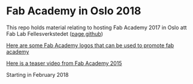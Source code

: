 # Fab Academy in Oslo 2018
This repo holds material relating to hosting Fab Academy 2017 in Oslo att Fab Lab Fellesverkstedet ([page](http://www.fellesverkstedet.no/),[github](https://github.com/fellesverkstedet))

[Here are some Fab Academy logos that can be used to promote fab academy](https://github.com/Jaknil/fab_academy_oslo_2017/blob/master/logos/logos.md)

[Here is a teaser video from Fab Academy 2015](https://vimeo.com/111864398)

Starting in February 2018 


